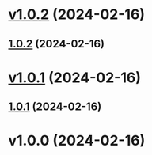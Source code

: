 # [v1.0.2](https://github.com/alipendix/semantic/compare/v1.0.1...v1.0.2) (2024-02-16)



## [1.0.2](https://github.com/alipendix/semantic/compare/v1.0.1...v1.0.2) (2024-02-16)

# [v1.0.1](https://github.com/alipendix/semantic/compare/v1.0.0...v1.0.1) (2024-02-16)



## [1.0.1](https://github.com/alipendix/semantic/compare/v1.0.0...v1.0.1) (2024-02-16)

# v1.0.0 (2024-02-16)
